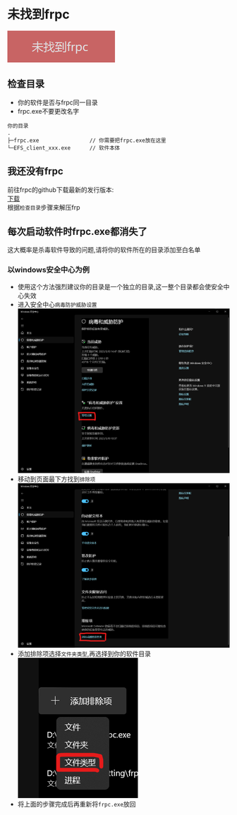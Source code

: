# 未找到frpc
![Example Image](images/nofrpc.png)
## 检查目录
- 你的软件是否与frpc同一目录
- frpc.exe不要更改名字  
```
你的目录
.
├─frpc.exe                // 你需要把frpc.exe放在这里
└─EFS_client_xxx.exe      // 软件本体
```
## 我还没有frpc
前往frpc的github下载最新的发行版本:  
[下载](https://github.com/fatedier/frp/releases/latest)   
根据`检查目录`步骤来解压frp
## 每次启动软件时frpc.exe都消失了
这大概率是杀毒软件导致的问题,请将你的软件所在的目录添加至白名单  
### 以windows安全中心为例
- 使用这个方法强烈建议你的目录是一个独立的目录,这一整个目录都会使安全中心失效  
- 进入安全中心`病毒防护威胁设置`
![Example Image](images/winD1.png)
- 移动到页面最下方找到`排除项`
![Example Image](images/winD2.png)
- 添加排除项选择`文件夹类型`,再选择到你的软件目录
![Example Image](images/winD3.png)
- 将上面的步骤完成后再重新将`frpc.exe`放回
